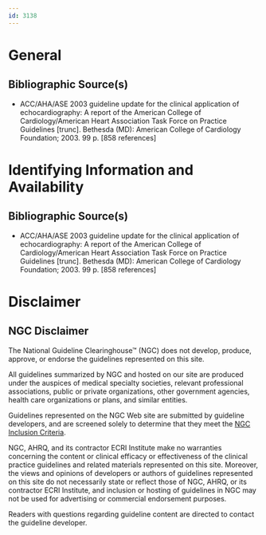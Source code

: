 ```yaml
---
id: 3138
---
```


# General

## Bibliographic Source(s)

- ACC/AHA/ASE 2003 guideline update for the clinical application of echocardiography: A report of the American College of Cardiology/American Heart Association Task Force on Practice Guidelines [trunc]. Bethesda (MD): American College of Cardiology Foundation; 2003. 99 p. [858 references]

# Identifying Information and Availability

## Bibliographic Source(s)

- ACC/AHA/ASE 2003 guideline update for the clinical application of echocardiography: A report of the American College of Cardiology/American Heart Association Task Force on Practice Guidelines [trunc]. Bethesda (MD): American College of Cardiology Foundation; 2003. 99 p. [858 references]

# Disclaimer

## NGC Disclaimer

The National Guideline Clearinghouse™ (NGC) does not develop, produce, approve, or endorse the guidelines represented on this site.

All guidelines summarized by NGC and hosted on our site are produced under the auspices of medical specialty societies, relevant professional associations, public or private organizations, other government agencies, health care organizations or plans, and similar entities.

Guidelines represented on the NGC Web site are submitted by guideline developers, and are screened solely to determine that they meet the [NGC Inclusion Criteria](/help-and-about/summaries/inclusion-criteria).

NGC, AHRQ, and its contractor ECRI Institute make no warranties concerning the content or clinical efficacy or effectiveness of the clinical practice guidelines and related materials represented on this site. Moreover, the views and opinions of developers or authors of guidelines represented on this site do not necessarily state or reflect those of NGC, AHRQ, or its contractor ECRI Institute, and inclusion or hosting of guidelines in NGC may not be used for advertising or commercial endorsement purposes.

Readers with questions regarding guideline content are directed to contact the guideline developer.

